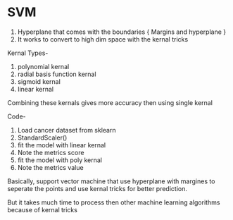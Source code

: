 # SVM

1. Hyperplane that comes with the boundaries { Margins and hyperplane } 
2. It works to convert to high dim space with the kernal tricks

Kernal Types-

   1. polynomial kernal
   2. radial basis function kernal
   3. sigmoid kernal
   4. linear kernal

Combining these kernals gives more accuracy then using single kernal

Code-

  1. Load cancer dataset from sklearn
  2. StandardScaler()
  3. fit the model with linear kernal
  4. Note the metrics score
  5. fit the model with poly kernal
  6. Note the metrics value
  
  
Basically, support vector machine that use hyperplane with margines to seperate the points and use kernal tricks for better prediction.

But it takes much time to process then other machine learning algorithms because of kernal tricks
